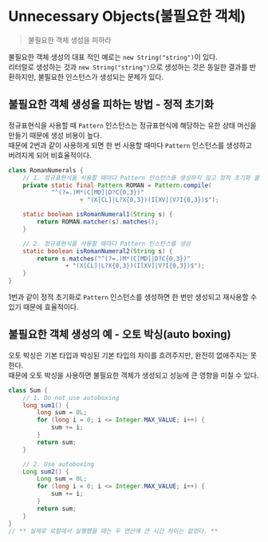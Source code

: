 # Unnecessary Objects(불필요한 객체)

> 불필요한 객체 생성을 피하라

불필요한 객체 생성의 대표 적인 예로는 `new String("string")`이 있다.  
리터럴로 생성하는 것과 `new String("string")`으로 생성하는 것은 동일한 결과를 반환하지만, 불필요한 인스턴스가 생성되는 문제가 있다.

## 불필요한 객체 생성을 피하는 방법 - 정적 초기화

정규표현식을 사용할 때 `Pattern` 인스턴스는 정규표현식에 해당하는 유한 상태 머신을 만들기 때문에 생성 비용이 높다.  
때문에 2번과 같이 사용하게 되면 한 번 사용할 때마다 `Pattern` 인스턴스를 생성하고 버려지게 되어 비효율적이다.

```java
class RomanNumerals {
    // 1. 정규표현식을 사용할 때마다 Pattern 인스턴스를 생성하지 않고 정적 초기화 블록에서 생성
    private static final Pattern ROMAN = Pattern.compile(
            "^(?=.)M*(C[MD]|D?C{0,3})"
                    + "(X[CL]|L?X{0,3})(I[XV]|V?I{0,3})$");

    static boolean isRomanNumeral1(String s) {
        return ROMAN.matcher(s).matches();
    }

    // 2. 정규표현식을 사용할 때마다 Pattern 인스턴스를 생성
    static boolean isRomanNumeral2(String s) {
        return s.matches("^(?=.)M*(C[MD]|D?C{0,3})"
                + "(X[CL]|L?X{0,3})(I[XV]|V?I{0,3})$");
    }
}
```

1번과 같이 정적 초기화로 `Pattern` 인스턴스를 생성하면 한 번만 생성되고 재사용할 수 있기 때문에 효율적이다.

## 불필요한 객체 생성의 예 - 오토 박싱(auto boxing)

오토 박싱은 기본 타입과 박싱된 기본 타입의 차이를 흐려주지만, 완전히 없애주지는 못한다.  
때문에 오토 박싱을 사용하면 불필요한 객체가 생성되고 성능에 큰 영향을 미칠 수 있다.

```java
class Sum {
    // 1. Do not use autoboxing
    long sum1() {
        long sum = 0L;
        for (long i = 0; i <= Integer.MAX_VALUE; i++) {
            sum += i;
        }
        return sum;
    }

    // 2. Use autoboxing
    Long sum2() {
        Long sum = 0L;
        for (long i = 0; i <= Integer.MAX_VALUE; i++) {
            sum += i;
        }
        return sum;
    }
}
// ** 실제로 로컬에서 실행했을 때는 두 연산에 큰 시간 차이는 없었다. **
```
